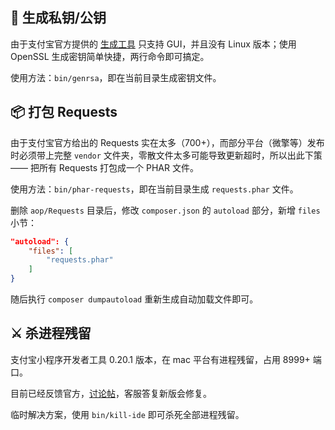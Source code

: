 ## 🔑 生成私钥/公钥

由于支付宝官方提供的 [生成工具](https://docs.open.alipay.com/291/105971) 只支持 GUI，并且没有 Linux 版本；使用 OpenSSL 生成密钥简单快捷，两行命令即可搞定。

使用方法：`bin/genrsa`，即在当前目录生成密钥文件。

## 📦 打包 Requests

由于支付宝官方给出的 Requests 实在太多（700+），而部分平台（微擎等）发布时必须带上完整 `vendor` 文件夹，零散文件太多可能导致更新超时，所以出此下策 —— 把所有 Requests 打包成一个 PHAR 文件。

使用方法：`bin/phar-requests`，即在当前目录生成 `requests.phar` 文件。

删除 `aop/Requests` 目录后，修改 `composer.json` 的 `autoload` 部分，新增 `files` 小节：

```json
"autoload": {
    "files": [
        "requests.phar"
    ]
}
```

随后执行 `composer dumpautoload` 重新生成自动加载文件即可。

## ⚔️ 杀进程残留

支付宝小程序开发者工具 0.20.1 版本，在 mac 平台有进程残留，占用 8999+ 端口。

目前已经反馈官方，[讨论帖](https://openclub.alipay.com/read.php?tid=8250&fid=65)，客服答复新版会修复。

临时解决方案，使用 `bin/kill-ide` 即可杀死全部进程残留。
